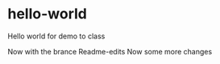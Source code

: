 # hello-world

Hello world for demo to class

Now with the brance Readme-edits
Now some more changes
